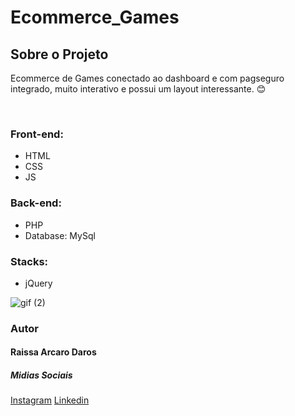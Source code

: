 # Ecommerce_Games
<h2>Sobre o Projeto</h2>
<p>Ecommerce de Games conectado ao dashboard e com pagseguro integrado, muito interativo e possui um layout interessante. 😊</p>

<br />
<h3>Front-end:</h3>
<ul>
  <li>HTML</li>
  <li>CSS</li>
  <li>JS</li>
</ul>
<h3>Back-end:</h3>
<ul>
  <li>PHP</li>
  <li>Database: MySql</li>
</ul>
<h3>Stacks:</h3>
<ul>
  <li>jQuery</li>
</ul>


![gif (2)](https://user-images.githubusercontent.com/82960240/138621465-1a7691a0-2b13-4cd8-9b00-2e9a99bedd7c.gif)

<h3>Autor</h3>
<h4>Raissa Arcaro Daros</h4>

<h5>Midias Sociais</h5>
<a href="https://www.instagram.com/raissa_dev/">Instagram</a>
<a href="https://www.linkedin.com/in/raissa-dev-69986a214/">Linkedin</a>
